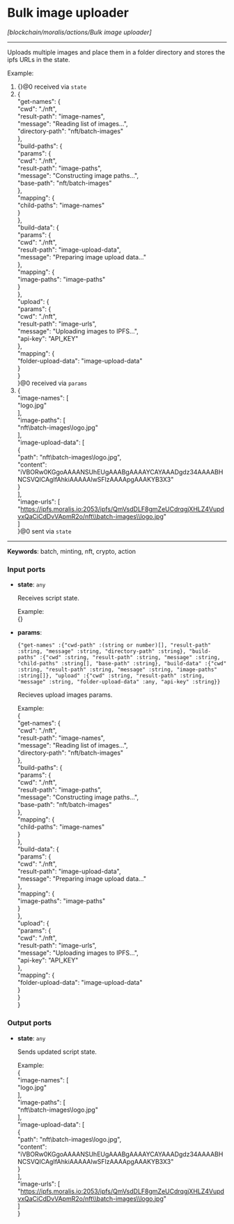 # Bulk image uploader

_[blockchain/moralis/actions/Bulk image uploader]_

---

Uploads multiple images and place them in a folder directory and stores the ipfs URLs in the state.  
  
Example:  
1. {}@0 received via `state`  
2. {  
  "get-names": {  
    "cwd": "./nft",  
    "result-path": "image-names",  
    "message": "Reading list of images...",  
    "directory-path": "nft/batch-images"  
  },  
  "build-paths": {  
    "params": {  
      "cwd": "./nft",  
      "result-path": "image-paths",  
      "message": "Constructing image paths...",  
      "base-path": "nft/batch-images"  
    },  
    "mapping": {  
      "child-paths": "image-names"  
    }  
  },  
  "build-data": {  
    "params": {  
      "cwd": "./nft",  
      "result-path": "image-upload-data",  
      "message": "Preparing image upload data..."  
    },  
    "mapping": {  
      "image-paths": "image-paths"  
    }  
  },  
  "upload": {  
    "params": {  
      "cwd": "./nft",  
      "result-path": "image-urls",  
      "message": "Uploading images to IPFS...",  
      "api-key": "API_KEY"  
    },  
    "mapping": {  
      "folder-upload-data": "image-upload-data"  
    }  
  }  
}@0 received via `params`  
3. {  
  "image-names": [  
    "logo.jpg"  
  ],  
  "image-paths": [  
    "nft\\batch-images\\logo.jpg"  
  ],  
  "image-upload-data": [  
    {  
      "path": "nft\\batch-images\\logo.jpg",  
      "content": "iVBORw0KGgoAAAANSUhEUgAAABgAAAAYCAYAAADgdz34AAAABHNCSVQICAgIfAhkiAAAAAlwSFlzAAAApgAAAKYB3X3"  
    }  
  ],  
  "image-urls": [  
	"https://ipfs.moralis.io:2053/ipfs/QmVsdDLF8gmZeUCdrqgjXHLZ4VupdvxQaCiCdDvVApmR2o/nft\\batch-images\\logo.jpg"  
  ]  
}@0 sent via `state`  

---

__Keywords__: batch, minting, nft, crypto, action

### Input ports

* __state__: ` any `

    Receives script state.  
      
    Example:  
    {}  


* __params__: 
    ```
    {"get-names" :{"cwd-path" :(string or number)[], "result-path" :string, "message" :string, "directory-path" :string}, "build-paths" :{"cwd" :string, "result-path" :string, "message" :string, "child-paths" :string[], "base-path" :string}, "build-data" :{"cwd" :string, "result-path" :string, "message" :string, "image-paths" :string[]}, "upload" :{"cwd" :string, "result-path" :string, "message" :string, "folder-upload-data" :any, "api-key" :string}}
    ```

    Recieves upload images params.  
      
    Example:  
    {  
      "get-names": {  
        "cwd": "./nft",  
        "result-path": "image-names",  
        "message": "Reading list of images...",  
        "directory-path": "nft/batch-images"  
      },  
      "build-paths": {  
        "params": {  
          "cwd": "./nft",  
          "result-path": "image-paths",  
          "message": "Constructing image paths...",  
          "base-path": "nft/batch-images"  
        },  
        "mapping": {  
          "child-paths": "image-names"  
        }  
      },  
      "build-data": {  
        "params": {  
          "cwd": "./nft",  
          "result-path": "image-upload-data",  
          "message": "Preparing image upload data..."  
        },  
        "mapping": {  
          "image-paths": "image-paths"  
        }  
      },  
      "upload": {  
        "params": {  
          "cwd": "./nft",  
          "result-path": "image-urls",  
          "message": "Uploading images to IPFS...",  
          "api-key": "API_KEY"  
        },  
        "mapping": {  
          "folder-upload-data": "image-upload-data"  
        }  
      }  
    }  

### Output ports

* __state__: ` any `

    Sends updated script state.  
      
    Example:  
    {  
      "image-names": [  
        "logo.jpg"  
      ],  
      "image-paths": [  
        "nft\\batch-images\\logo.jpg"  
      ],  
      "image-upload-data": [  
        {  
          "path": "nft\\batch-images\\logo.jpg",  
          "content": "iVBORw0KGgoAAAANSUhEUgAAABgAAAAYCAYAAADgdz34AAAABHNCSVQICAgIfAhkiAAAAAlwSFlzAAAApgAAAKYB3X3"  
        }  
      ],  
      "image-urls": [  
    	"https://ipfs.moralis.io:2053/ipfs/QmVsdDLF8gmZeUCdrqgjXHLZ4VupdvxQaCiCdDvVApmR2o/nft\\batch-images\\logo.jpg"  
      ]  
    }  

